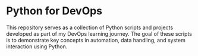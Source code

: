 # Python for DevOps

This repository serves as a collection of Python scripts and projects developed as part of my DevOps learning journey. The goal of these scripts is to demonstrate key concepts in automation, data handling, and system interaction using Python.